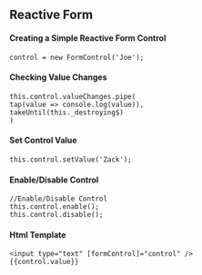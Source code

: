 ## Reactive Form

#### Creating a Simple Reactive Form Control
```
control = new FormControl('Joe');
```
#### Checking Value Changes
```
this.control.valueChanges.pipe(
tap(value => console.log(value)),
takeUntil(this._destroying$)
)
```
#### Set Control Value
```
this.control.setValue('Zack');
```
#### Enable/Disable Control
```
//Enable/Disable Control
this.control.enable();
this.control.disable();
```
#### Html Template
```
<input type="text" [formControl]="control" />
{{control.value}} 
```
